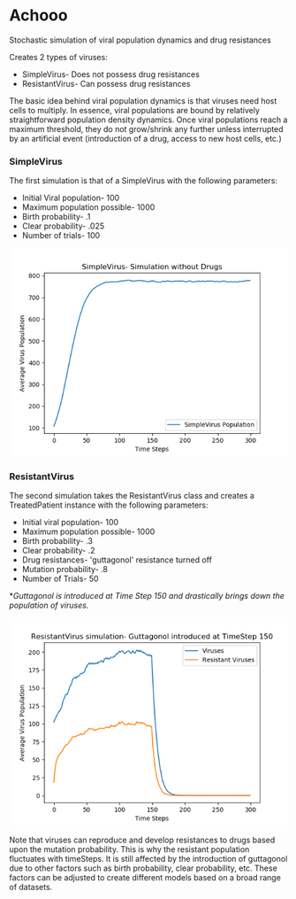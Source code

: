 # Achooo
Stochastic simulation of viral population dynamics and drug resistances

Creates 2 types of viruses:
  - SimpleVirus- Does not possess drug resistances
  - ResistantVirus- Can possess drug resistances

The basic idea behind viral population dynamics is that viruses need host cells to multiply. In essence, viral populations are bound by relatively straightforward population density dynamics. Once viral populations reach a maximum threshold, they do not grow/shrink any further unless interrupted by an artificial event (introduction of a drug, access to new host cells, etc.)

### SimpleVirus
The first simulation is that of a SimpleVirus with the following parameters:
<ul>
  <li>Initial Viral population- 100</li>
  <li>Maximum population possible- 1000</li>
  <li>Birth probability- .1</li>
  <li>Clear probability- .025</li>
  <li>Number of trials- 100</li>  
</ul>

<img src="images/SimpleVirus.png">

### ResistantVirus
The second simulation takes the ResistantVirus class and creates a TreatedPatient instance with the following parameters:
<ul>
  <li>Initial viral population- 100</li>
  <li>Maximum population possible- 1000</li>
  <li>Birth probability- .3</li>
  <li>Clear probability- .2</li>
  <li>Drug resistances- 'guttagonol' resistance turned off</li>
  <li>Mutation probability- .8</li>
  <li>Number of Trials- 50</li>
</ul>

**Guttagonol is introduced at Time Step 150 and drastically brings down the population of viruses.*
  
<img src="images/ResistantVirus.png">

Note that viruses can reproduce and develop resistances to drugs based upon the mutation probability. This is why the resistant population fluctuates with timeSteps. It is still affected by the introduction of guttagonol due to other factors such as birth probability, clear probability, etc. These factors can be adjusted to create different models based on a broad range of datasets.
